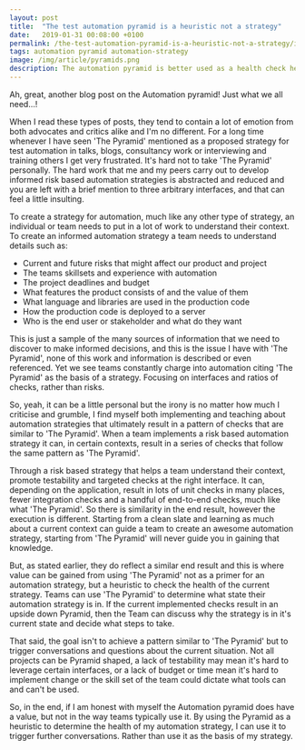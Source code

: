 ```yaml
---
layout: post
title:  "The test automation pyramid is a heuristic not a strategy"
date:   2019-01-31 00:08:00 +0100
permalink: /the-test-automation-pyramid-is-a-heuristic-not-a-strategy/index.html
tags: automation pyramid automation-strategy
image: /img/article/pyramids.png
description: The automation pyramid is better used as a health check heuristic than a basis for a strategy
---
```


Ah, great, another blog post on the Automation pyramid! Just what we all need...!

When I read these types of posts, they tend to contain a lot of emotion from both advocates and critics alike and I'm no different. For a long time whenever I have seen 'The Pyramid' mentioned as a proposed strategy for test automation in talks, blogs, consultancy work or interviewing and training others I get very frustrated. It's hard not to take 'The Pyramid' personally. The hard work that me and my peers carry out to develop informed risk based automation strategies is abstracted and reduced and you are left with a brief mention to three arbitrary interfaces, and that can feel a little insulting.

To create a strategy for automation, much like any other type of strategy, an individual or team needs to put in a lot of work to understand their context. To create an informed automation strategy a team needs to understand details such as:

* Current and future risks that might affect our product and project 
* The teams skillsets and experience with automation
* The project deadlines and budget
* What features the product consists of and the value of them
* What language and libraries are used in the production code
* How the production code is deployed to a server
* Who is the end user or stakeholder and what do they want

This is just a sample of the many sources of information that we need to discover to make informed decisions, and this is the issue I have with 'The Pyramid', none of this work and information is described or even referenced. Yet we see teams constantly charge into automation citing 'The Pyramid' as the basis of a strategy. Focusing on interfaces and ratios of checks, rather than risks. 

So, yeah, it can be a little personal but the irony is no matter how much I criticise and grumble, I find myself both implementing and teaching about automation strategies that ultimately result in a pattern of checks that are similar to 'The Pyramid'. When a team implements a risk based automation strategy it can, in certain contexts, result in a series of checks that follow the same pattern as 'The Pyramid'.

Through a risk based strategy that helps a team understand their context, promote testability and targeted checks at the right interface. It can, depending on the application, result in lots of unit checks in many places, fewer integration checks and a handful of end-to-end checks, much like what 'The Pyramid'. So there is similarity in the end result, however the execution is different. Starting from a clean slate and learning as much about a current context can guide a team to create an awesome automation strategy, starting from 'The Pyramid' will never guide you in gaining that knowledge.

But, as stated earlier, they do reflect a similar end result and this is where value can be gained from using 'The Pyramid' not as a primer for an automation strategy, but a heuristic to check the health of the current strategy. Teams can use 'The Pyramid' to determine what state their automation strategy is in. If the current implemented checks result in an upside down Pyramid, then the Team can discuss why the strategy is in it's current state and decide what steps to take.

That said, the goal isn't to achieve a pattern similar to 'The Pyramid' but to trigger conversations and questions about the current situation. Not all projects can be Pyramid shaped, a lack of testability may mean it's hard to leverage certain interfaces, or a lack of budget or time mean it's hard to implement change or the skill set of the team could dictate what tools can and can't be used.

So, in the end, if I am honest with myself the Automation pyramid does have a value, but not in the way teams typically use it. By using the Pyramid as a heuristic to determine the health of my automation strategy, I can use it to trigger further conversations. Rather than use it as the basis of my strategy.
